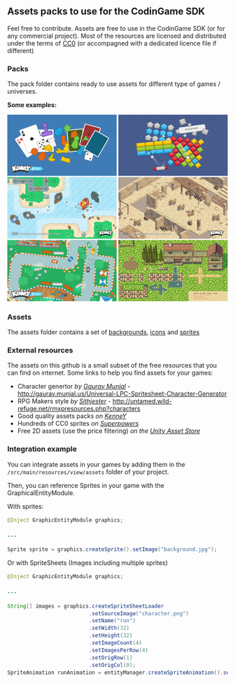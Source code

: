 ## Assets packs to use for the CodinGame SDK

Feel free to contribute. Assets are free to use in the CodinGame SDK (or for any commercial project). Most of the resources are licensed and distributed under the terms of [CC0](https://creativecommons.org/share-your-work/public-domain/cc0) (or accompagned with a dedicated licence file if different)

### Packs
The pack folder contains ready to use assets for different type of games / universes.

**Some examples:**

[<img src="/packs/board%20game/sample.png" width="250">](/packs/board%20game)
[<img src="/packs/bricks/sample.jpg" width="250" height="140">](/packs/bricks)
[<img src="/packs/pirates/Sample.png" width="250">](/packs/pirates)
[<img src="/packs/isometric%20dungeon/Sample.png" width="250">](/packs/isometric%20dungeon)
[<img src="/packs/racing/Sample.png" width="250">](/packs/racing)
[<img src="/packs/town%20rpg/tiles-map.png" width="250" height="140">](packs/town%20rpg)

### Assets
The assets folder contains a set of [backgrounds](/assets/backgrounds), [icons](/assets/icons) and [sprites](/assets/sprites)

### External resources
The assets on this github is a small subset of the free resources that you can find on internet.
Some links to help you find assets for your games:

* Character genertor _by [Gaurav Munjal](http://gaurav.munjal.us)_ - http://gaurav.munjal.us/Universal-LPC-Spritesheet-Character-Generator
* RPG Makers style _by [Sithjester](http://untamed.wild-refuge.net/rmxpresources.php?characters)_ - http://untamed.wild-refuge.net/rmxpresources.php?characters
* Good quality assets packs _on [KenneY](http://kenney.nl/assets)_
* Hundreds of CC0 sprites _on [Superpowers](http://superpowers-html5.com)_
* Free 2D assets (use the price filtering) _on the [Unity Asset Store](https://assetstore.unity.com/categories/2d)_

### Integration example
You can integrate assets in your games by adding them in the `/src/main/resources/view/assets` folder of your project.

Then, you can reference Sprites in your game with the GraphicalEntityModule.

With sprites:
```java
@Inject GraphicEntityModule graphics;

...

Sprite sprite = graphics.createSprite().setImage("background.jpg");
```

Or with SpriteSheets (Images including multiple sprites)
```java
@Inject GraphicEntityModule graphics;

...

String[] images = graphics.createSpriteSheetLoader
                          .setSourceImage("character.png")
                          .setName("run")
                          .setWidth(32)
                          .setHeight(32)
                          .setImageCount(4)
                          .setImagesPerRow(4)
                          .setOrigRow(1)
                          .setOrigCol(0);
SpriteAnimation runAnimation = entityManager.createSpriteAnimation().setImages(images);
```
